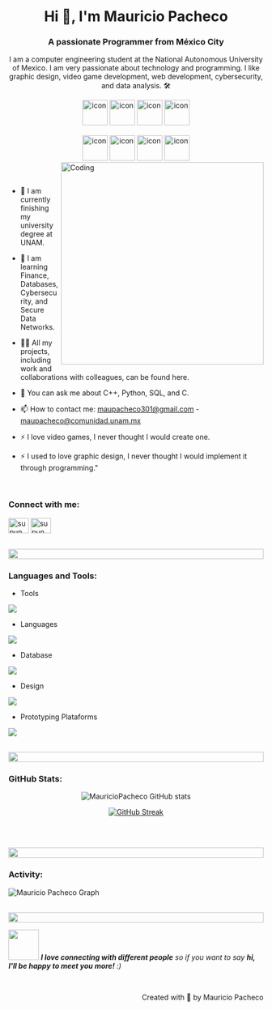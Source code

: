 <h1 align="center">Hi 👋, I'm Mauricio Pacheco</h1>
<h3 align="center">A passionate Programmer from México City</h3>
<p align="center">I am a computer engineering student at the National Autonomous University of Mexico. I am very passionate about technology and programming. I like graphic design, video game development, web development, cybersecurity, and data analysis. 🛠️</p>

<div align="center">
  <img src="https://techstack-generator.vercel.app/cpp-icon.svg" alt="icon" width="50" height="50" />
  <img src="https://techstack-generator.vercel.app/python-icon.svg" alt="icon" width="50" height="50" />
  <img src="https://techstack-generator.vercel.app/js-icon.svg" alt="icon"width="50" height="50" />
 <img src="https://techstack-generator.vercel.app/mysql-icon.svg" alt="icon" width="50" height="50" />
</div>

<br>

<div align="center">
  <img src="https://techstack-generator.vercel.app/docker-icon.svg" alt="icon" width="50" height="50" />
  <img src="https://techstack-generator.vercel.app/github-icon.svg" alt="icon" width="50" height="50" />
  <img src="https://techstack-generator.vercel.app/raspberrypi-icon.svg" alt="icon" width="50" height="50" />
  <img src="https://techstack-generator.vercel.app/java-icon.svg" alt="icon" width="50" height="50" />
</div>

<img align="right" alt="Coding" width="400" src="https://user-images.githubusercontent.com/74038190/229223263-cf2e4b07-2615-4f87-9c38-e37600f8381a.gif">
<br><br>

- 🔭 I am currently finishing my university degree at UNAM.

- 🌱 I am learning Finance, Databases, Cybersecurity, and Secure Data Networks.

- 👨‍💻 All my projects, including work and collaborations with colleagues, can be found here.

- 💬 You can ask me about C++, Python, SQL, and C.

- 📫 How to contact me: maupacheco301@gmail.com - maupacheco@comunidad.unam.mx

- ⚡ I love video games, I never thought I would create one.

- ⚡ I used to love graphic design, I never thought I would implement it through programming."

<br>
<h3 align="left">Connect with me:</h3>
<p align="left">
<a href="https://www.facebook.com/mauricio.pacheco.301" target="blank"><img align="center" src="https://raw.githubusercontent.com/rahuldkjain/github-profile-readme-generator/master/src/images/icons/Social/facebook.svg" alt="supun.nanayakkaraii" height="30" width="40" /></a>
<a href="https://www.instagram.com/mauvicioso/" target="blank"><img align="center" src="https://raw.githubusercontent.com/rahuldkjain/github-profile-readme-generator/master/src/images/icons/Social/instagram.svg" alt="supun___lk" height="30" width="40" /></a>
</p>
<br>

<img src="https://i.imgur.com/dBaSKWF.gif" height="20" width="100%">

<h3 align="left">Languages and Tools:</h3>

- Tools
<p align="left">
  <a href="https://skillicons.dev">
    <img src="https://skillicons.dev/icons?i=git,github,docker,figma,visualstudio,vscode,linux,ubuntu,sublime,debian,eclipse" />
  </a>
</p>

- Languages
<p align="left">
  <a href="https://skillicons.dev">
    <img src="https://skillicons.dev/icons?i=c,cs,cpp,cmake,php,java,nodejs,py,html,latex" />
  </a>
</p>

- Database
<p align="left">
  <a href="https://skillicons.dev">
    <img src="https://skillicons.dev/icons?i=mysql,postgresql" />
  </a>
</p>

- Design
<p align="left">
  <a href="https://skillicons.dev">
    <img src="https://skillicons.dev/icons?i=blender,unity,ps,ai" />
  </a>
</p>

- Prototyping Plataforms
<p align="left">
  <a href="https://skillicons.dev">
    <img src="https://skillicons.dev/icons?i=arduino,raspberrypi" />
  </a>
</p>

<br/>

<img src="https://i.imgur.com/dBaSKWF.gif" height="20" width="100%">

<h3 align="left">GitHub Stats:</h3>
<div align="center">
 
![MauricioPacheco GitHub stats](https://github-readme-stats.vercel.app/api?username=maupacheco\&theme=midnight-purple\&show_icons=true\&show=reviews,prs_merged,prs_merged_percentage\&hide=contribs,issues)

[![GitHub Streak](https://streak-stats.demolab.com/?user=maupacheco&theme=midnight-purple)](https://git.io/streak-stats)

</div>

<br><br>

<img src="https://i.imgur.com/dBaSKWF.gif" height="20" width="100%">

<h3 align="left">Activity:</h3>

![Mauricio Pacheco Graph](https://github-readme-activity-graph.vercel.app/graph?username=maupacheco&custom_title=Mauricio%20Pacheco%20GitHub%20Activity%20Graph&bg_color=0D1117&color=7F3FBF&line=7F3FBF&point=7F3FBF&area_color=FFFFFF&title_color=FFFFFF&area=true)
<br><br>

<img src="https://i.imgur.com/dBaSKWF.gif" height="20" width="100%">

<img src="https://media.giphy.com/media/LnQjpWaON8nhr21vNW/giphy.gif" width="60"> <em><b>I love connecting with different people</b> so if you want to say <b>hi, I'll be happy to meet you more!</b> :)</em>

<br>
<p align="right" > Created with 🧡 by Mauricio Pacheco</a></p>
